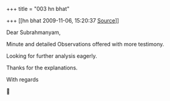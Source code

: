 +++
title = "003 hn bhat"

+++
[[hn bhat	2009-11-06, 15:20:37 [Source](https://groups.google.com/g/bvparishat/c/VxjjgvkdtWk)]]



Dear Subrahmanyam,

  

Minute and detailed Observations offered with more testimony.

  

Looking for further analysis eagerly.

  

Thanks for the explanations.

  

With regards



